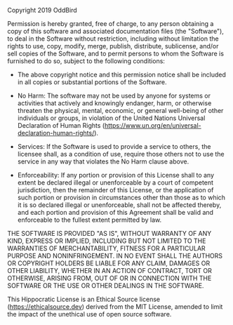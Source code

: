 Copyright 2019 OddBird

Permission is hereby granted, free of charge, to any person obtaining
a copy of this software and associated documentation files (the "Software"),
to deal in the Software without restriction, including without limitation
the rights to use, copy, modify, merge, publish, distribute, sublicense,
and/or sell copies of the Software, and to permit persons
to whom the Software is furnished to do so,
subject to the following conditions:

* The above copyright notice and this permission notice shall be
  included in all copies or substantial portions of the Software.

* No Harm: The software may not be used by anyone for systems or activities
  that actively and knowingly endanger, harm, or otherwise threaten
  the physical, mental, economic, or general well-being
  of other individuals or groups,
  in violation of the United Nations Universal Declaration of Human Rights
  (https://www.un.org/en/universal-declaration-human-rights/).

* Services: If the Software is used to provide a service to others,
  the licensee shall, as a condition of use, require those others
  not to use the service in any way that violates the No Harm clause above.

* Enforceability: If any portion or provision of this License shall
  to any extent be declared illegal or unenforceable
  by a court of competent jurisdiction, then the remainder of this License,
  or the application of such portion or provision
  in circumstances other than those as to which
  it is so declared illegal or unenforceable, shall not be affected thereby,
  and each portion and provision of this Agreement
  shall be valid and enforceable to the fullest extent permitted by law.

THE SOFTWARE IS PROVIDED "AS IS", WITHOUT WARRANTY OF ANY KIND,
EXPRESS OR IMPLIED, INCLUDING BUT NOT LIMITED TO
THE WARRANTIES OF MERCHANTABILITY,
FITNESS FOR A PARTICULAR PURPOSE AND NONINFRINGEMENT.
IN NO EVENT SHALL THE AUTHORS OR COPYRIGHT HOLDERS BE LIABLE FOR ANY CLAIM,
DAMAGES OR OTHER LIABILITY, WHETHER IN AN ACTION OF CONTRACT,
TORT OR OTHERWISE, ARISING FROM, OUT OF OR IN CONNECTION WITH
THE SOFTWARE OR THE USE OR OTHER DEALINGS IN THE SOFTWARE.

This Hippocratic License is an Ethical Source license
(https://ethicalsource.dev) derived from the MIT License,
amended to limit the impact of the unethical use of open source software.
